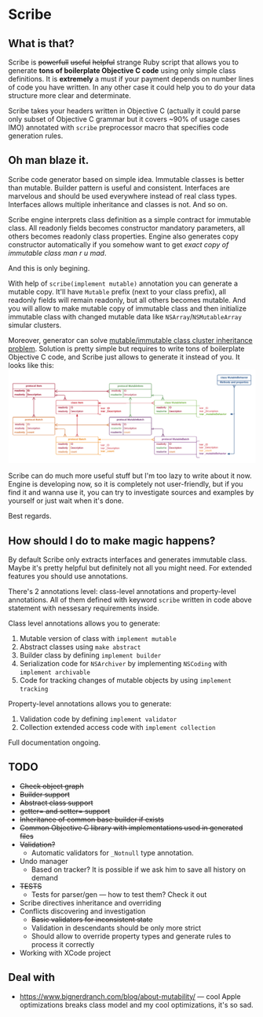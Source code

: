 # Scribe

## What is that?

Scribe is ~~powerfull~~ ~~useful~~ ~~helpful~~ strange Ruby script that allows you to generate **tons of boilerplate Objective C code** using only simple class definitions. It is **extremely** a must if your payment depends on number lines of code you have written. In any other case it could help you to do your data structure more clear and determinate.

Scribe takes your headers written in Objective C (actually it could parse only subset of Objective C grammar but it covers ~90% of usage cases IMO) annotated with `scribe` preprocessor macro that specifies code generation rules.

## Oh man blaze it.

Scribe code generator based on simple idea. Immutable classes is better than mutable. Builder pattern is useful and consistent. Interfaces are marvelous and should be used everywhere instead of real class types. Interfaces allows multiple inheritance and classes is not. And so on.

Scribe engine interprets class definition as a simple contract for immutable class. All readonly fields becomes constructor mandatory parameters, all others becomes readonly class properties. Engine also generates copy constructor automatically if you somehow want to get _exact copy of immutable class man r u mad_.

And this is only begining.

With help of `scribe(implement mutable)` annotation you can generate a mutable copy. It'll have `Mutable` prefix (next to your class prefix), all readonly fields will remain readonly, but all others becomes mutable. And you will allow to make mutable copy of immutable class and then initialize immutable class with changed mutable data like `NSArray`/`NSMutableArray` simular clusters.

Moreover, generator can solve [mutable/immutable class cluster inheritance problem](http://nshipster.com/nsorderedset/). Solution is pretty simple but requires to write tons of boilerplate Objective C code, and Scribe just allows to generate it instead of you. It looks like this:
![Immutable/Mutable class cluster with inheritance](/doc/inheritance_diagram.png)

Scribe can do much more useful stuff but I'm too lazy to write about it now. Engine is developing now, so it is completely not user-friendly, but if you find it and wanna use it, you can try to investigate sources and examples by yourself or just wait when it's done.

Best regards.

## How should I do to make magic happens?

By default Scribe only extracts interfaces and generates immutable class. Maybe it's pretty helpful but definitely not all you might need. For extended features you should use annotations.

There's 2 annotations level: class-level annotations and property-level annotations. All of them defined with keyword `scribe` written in code above statement with nessesary requirements inside.

Class level annotations allows you to generate:
1. Mutable version of class with `implement mutable`
2. Abstract classes using `make abstract`
3. Builder class by defining `implement builder`
4. Serialization code for `NSArchiver` by implementing `NSCoding` with `implement archivable`
5. Code for tracking changes of mutable objects by using `implement tracking`

Property-level annotations allows you to generate:
1. Validation code by defining `implement validator`
2. Collection extended access code with `implement collection`

Full documentation ongoing.

## TODO
* ~~Check object graph~~
* ~~Builder support~~
* ~~Abstract class support~~
* ~~getter= and setter= support~~
* ~~Inheritance of common base builder if exists~~
* ~~Common Objective C library with implementations used in generated files~~
* ~~Validation?~~
    * Automatic validators for `_Notnull` type annotation.
* Undo manager
    * Based on tracker? It is possible if we ask him to save all history on demand
* ~~TESTS~~
    * Tests for parser/gen — how to test them? Check it out
* Scribe directives inheritance and overriding
* Conflicts discovering and investigation
    * ~~Basic validators for inconsistent state~~
    * Validation in descendants should be only more strict
    * Should allow to override property types and generate rules to process it correctly
* Working with XCode project

## Deal with
* https://www.bignerdranch.com/blog/about-mutability/ — cool Apple optimizations breaks class model and my cool optimizations, it's so sad.